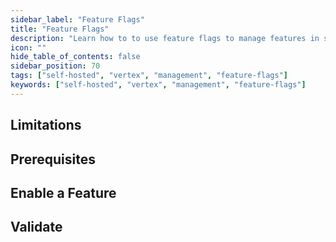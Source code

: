 ```yaml
---
sidebar_label: "Feature Flags"
title: "Feature Flags"
description: "Learn how to to use feature flags to manage features in self-hosted Palette VerteX"
icon: ""
hide_table_of_contents: false
sidebar_position: 70
tags: ["self-hosted", "vertex", "management", "feature-flags"]
keywords: ["self-hosted", "vertex", "management", "feature-flags"]
---
```


<PartialsComponent category="self-hosted" name="feature-flags-intro" edition="vertex" />

## Limitations

<PartialsComponent category="self-hosted" name="feature-flags-limitations" />

## Prerequisites

<PartialsComponent category="self-hosted" name="feature-flags-prerequisites" edition="vertex" />

## Enable a Feature

<PartialsComponent category="self-hosted" name="feature-flags-enablement" edition="vertex" />

## Validate

<PartialsComponent category="self-hosted" name="feature-flags-validate" />
